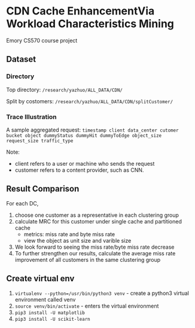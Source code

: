 # CDN Cache EnhancementVia Workload Characteristics Mining
Emory CS570 course project

## Dataset
### Directory
Top directory: `/research/yazhuo/ALL_DATA/CDN/`

Split by costomers: `/research/yazhuo/ALL_DATA/CDN/splitCustomer/`

### Trace Illustration
A sample aggregated request:
`timestamp client data_center cutomer bucket object dummyStatus dummyHit dummyToEdge object_size request_size traffic_type`

Note: 
- client refers to a user or machine who sends the request
- customer refers to a content provider, such as CNN.

## Result Comparison

For each DC,
1. choose one customer as a representative in each clustering group
2. calculate MRC for this customer under single cache and partitioned cache
    - metrics: miss rate and byte miss rate
    - view the object as unit size and varible size
3. We look forward to seeing the miss rate/byte miss rate decrease
4. To further strengthen our results, calculate the average miss rate improvement of all customers in the same clustering group

## Create virtual env

1. `virtualenv --python=/usr/bin/python3 venv` - create a python3 virtual environment called venv
2. `source venv/bin/activate` - enters the virtual environment
3. `pip3 install -U matplotlib ` 
4. `pip3 install -U scikit-learn`
